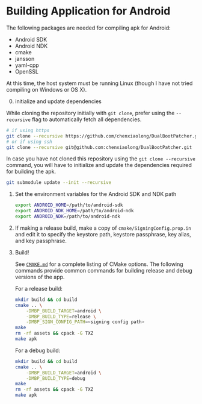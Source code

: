 Building Application for Android
================================

The following packages are needed for compiling apk for Android:

- Android SDK
- Android NDK
- cmake
- jansson
- yaml-cpp
- OpenSSL

At this time, the host system must be running Linux (though I have not tried compiling on Windows or OS X).

0. initialize and update dependencies

While cloning the repository initially with ```git clone```, prefer using the ```--recursive``` flag to automatically fetch all dependencies.

   ```sh
   # if using https
   git clone --recursive https://github.com/chenxiaolong/DualBootPatcher.git
   # or if using ssh
   git clone --recursive git@github.com:chenxiaolong/DualBootPatcher.git
   ```

In case you have not cloned this repository using the ```git clone --recursive``` command, you will have to initialize and update the dependencies required for building the apk.

   ```sh
   git submodule update --init --recursive
   ```

1. Set the environment variables for the Android SDK and NDK path

   ```sh
   export ANDROID_HOME=/path/to/android-sdk
   export ANDROID_NDK_HOME=/path/to/android-ndk
   export ANDROID_NDK=/path/to/android-ndk
   ```

2. If making a release build, make a copy of `cmake/SigningConfig.prop.in` and edit it to specify the keystore path, keystore passphrase, key alias, and key passphrase.

3. Build!

   See [`CMAKE.md`](CMAKE.md) for a complete listing of CMake options. The following commands provide common commands for building release and debug versions of the app.

   For a release build:

   ```sh
   mkdir build && cd build
   cmake .. \
       -DMBP_BUILD_TARGET=android \
       -DMBP_BUILD_TYPE=release \
       -DMBP_SIGN_CONFIG_PATH=<signing config path>
   make
   rm -rf assets && cpack -G TXZ
   make apk
   ```

   For a debug build:

   ```sh
   mkdir build && cd build
   cmake .. \
       -DMBP_BUILD_TARGET=android \
       -DMBP_BUILD_TYPE=debug
   make
   rm -rf assets && cpack -G TXZ
   make apk
   ```
